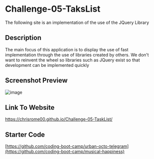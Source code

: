 # Challenge-05-TaksList
The following site is an implementation of the use of the JQuery Library

## Description
The main focus of this application is to display the use of fast implementation through the use of libraries created by others. We don't want to reinvent the wheel so libraries such as JQuery exist so that development can be implemented quickly

## Screenshot Preview
![image](https://github.com/user-attachments/assets/8d949660-f325-4cce-ae63-4a5a532ca0eb)

## Link To Website
https://chrisrome00.github.io/Challenge-05-TaskList/ 

## Starter Code
[https://github.com/coding-boot-camp/urban-octo-telegram](https://github.com/coding-boot-camp/musical-happiness)
